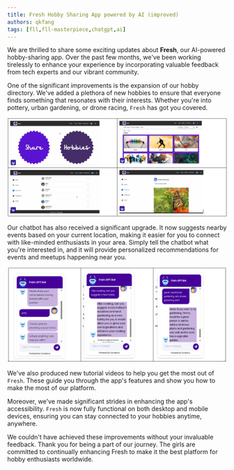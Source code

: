 ```yaml
---
title: Fresh Hobby Sharing App powered by AI (improved)
authors: qkfang
tags: [fll,fll-masterpiece,chatgpt,ai]
---
```


We are thrilled to share some exciting updates about **Fresh**, our AI-powered hobby-sharing app. Over the past few months, we've been working tirelessly to enhance your experience by incorporating valuable feedback from tech experts and our vibrant community.

One of the significant improvements is the expansion of our hobby directory. We've added a plethora of new hobbies to ensure that everyone finds something that resonates with their interests. Whether you're into pottery, urban gardening, or drone racing, `Fresh` has got you covered.

![alt text](images/fll-masterpiece-inno-app.jpg)

Our chatbot has also received a significant upgrade. It now suggests nearby events based on your current location, making it easier for you to connect with like-minded enthusiasts in your area. Simply tell the chatbot what you're interested in, and it will provide personalized recommendations for events and meetups happening near you.

![alt text](images/fll-masterpiece-inno-chatbot.jpg)

We've also produced new tutorial videos to help you get the most out of `Fresh`. These guide you through the app's features and show you how to make the most of our platform.

Moreover, we've made significant strides in enhancing the app's accessibility. `Fresh` is now fully functional on both desktop and mobile devices, ensuring you can stay connected to your hobbies anytime, anywhere.

We couldn't have achieved these improvements without your invaluable feedback. Thank you for being a part of our journey. The girls are committed to continually enhancing Fresh to make it the best platform for hobby enthusiasts worldwide.
